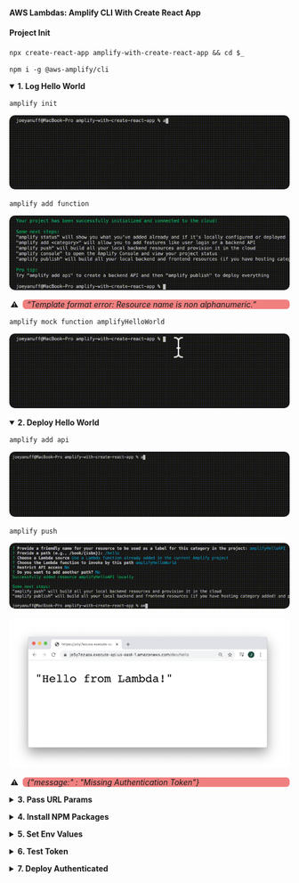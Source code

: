 #### AWS Lambdas: Amplify CLI With Create React App  ####

<p></p>

#### Project Init ####

<p></p>

<pre><code>npx create-react-app amplify-with-create-react-app && cd $_</code></pre>

<p></p>

<pre><code>npm i -g @aws-amplify/cli</code></pre>


<p></p>


<details open>
  <summary><strong>1. Log Hello World</strong>
  </summary>

  <p></p>


  <pre><code>amplify init</code></pre>


  <p></p>


  <img style="border-radius:10px" src="../assets/amplify-init.gif"/>


  <p></p>


  <pre><code>amplify add function</code></pre>


  <p></p>


  <img style="border-radius:10px" src="../assets/amplify-add-function.gif"/>


  <p><p>

  <ul>
    <li style="list-style-type: '⚠️  ';background-color:lightCoral;border-radius:6px;padding-left:8px"><em>“Template format error: Resource name is non alphanumeric.”</em></li>
  </ul>


  <p></p>

  
  <pre><code>amplify mock function amplifyHelloWorld</code></pre>

  
  <p></p>


  <img style="border-radius:10px" src="../assets/amplify-mock-function.gif"/>


  <p></p>


</details>


<p></p>


<details open>
<summary><strong>2. Deploy Hello World</strong>
</summary>


<p></p>


<pre><code>amplify add api</code></pre>


<p></p>


<img style="border-radius:10px" src="../assets/amplify-add-api.gif"/>


<p></p>


<pre><code>amplify push</code></pre>


<p></p>


<img style="border-radius:10px" src="../assets/amplify-push.gif"/>


<p></p>


<img style="border-radius:10px" src="../assets/amplify-hello.png"/>


  <p><p>

  <ul>
    <li style="list-style-type: '⚠️  ';background-color:lightCoral;border-radius:6px;padding-left:8px"><em>{"message:" : "Missing Authentication Token"}</em></li>
  </ul>

</details>

<p></p>


<details closed>
<summary><strong>3. Pass URL Params</strong>
</summary>

<p></p>

<em>Details in progress.</em>

<p></p>

</details>


<p></p>


<details closed>
<summary><strong>4. Install NPM Packages</strong>
</summary>

<p></p>

<em>Details in progress.</em>

<p></p>

</details>

<p></p>


<details closed>
<summary><strong>5. Set Env Values</strong>
</summary>

<p></p>

<em>Details in progress.</em>

<p></p>

</details>

<p></p>


<details closed>
<summary><strong>6. Test Token</strong>
</summary>

<p></p>

<em>Details in progress.</em>

<p></p>

</details>

<p></p>


<details closed>
<summary><strong>7. Deploy Authenticated</strong>
</summary>

<p></p>

<em>Details in progress.</em>

<p></p>

</details>